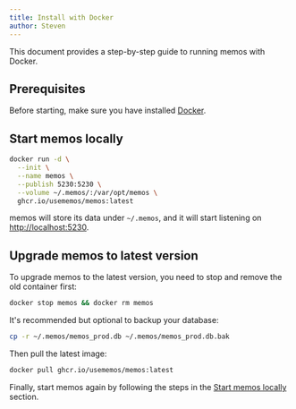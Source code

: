 ```yaml
---
title: Install with Docker
author: Steven
---
```


This document provides a step-by-step guide to running memos with Docker.

## Prerequisites

Before starting, make sure you have installed [Docker](https://www.docker.com).

## Start memos locally

```bash
docker run -d \
  --init \
  --name memos \
  --publish 5230:5230 \
  --volume ~/.memos/:/var/opt/memos \
  ghcr.io/usememos/memos:latest
```

memos will store its data under `~/.memos`, and it will start listening on <http://localhost:5230>.

## Upgrade memos to latest version

To upgrade memos to the latest version, you need to stop and remove the old container first:

```bash
docker stop memos && docker rm memos
```

It's recommended but optional to backup your database:

```bash
cp -r ~/.memos/memos_prod.db ~/.memos/memos_prod.db.bak
```

Then pull the latest image:

```bash
docker pull ghcr.io/usememos/memos:latest
```

Finally, start memos again by following the steps in the [Start memos locally](#start-memos-locally) section.
